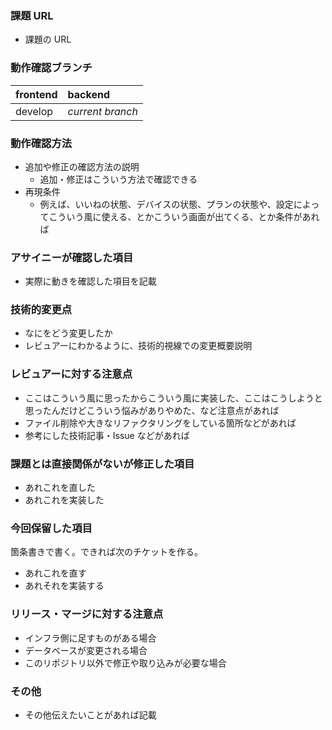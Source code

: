 ### 課題 URL

- 課題の URL

### 動作確認ブランチ

| **frontend** | **backend**      |
| :----------- | :--------------- |
| develop      | _current branch_ |

### 動作確認方法

- 追加や修正の確認方法の説明
  - 追加・修正はこういう方法で確認できる
- 再現条件
  - 例えば、いいねの状態、デバイスの状態、プランの状態や、設定によってこういう風に使える、とかこういう画面が出てくる、とか条件があれば

### アサイニーが確認した項目

- 実際に動きを確認した項目を記載

### 技術的変更点

- なにをどう変更したか
- レビュアーにわかるように、技術的視線での変更概要説明

### レビュアーに対する注意点

- ここはこういう風に思ったからこういう風に実装した、ここはこうしようと思ったんだけどこういう悩みがありやめた、など注意点があれば
- ファイル削除や大きなリファクタリングをしている箇所などがあれば
- 参考にした技術記事・Issue などがあれば

### 課題とは直接関係がないが修正した項目

- あれこれを直した
- あれこれを実装した

### 今回保留した項目

箇条書きで書く。できれば次のチケットを作る。

- あれこれを直す
- あれそれを実装する

### リリース・マージに対する注意点

- インフラ側に足すものがある場合
- データベースが変更される場合
- このリポジトリ以外で修正や取り込みが必要な場合

### その他

- その他伝えたいことがあれば記載
